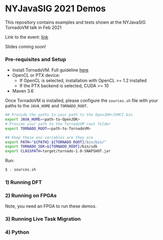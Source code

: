 # NYJavaSIG 2021 Demos 

This repository contains examples and tests shown at the NYJavaSIG TornadoVM talk in Feb 2021

Link to the event: [link](https://www.eventbrite.com/e/transparent-heterogeneous-computing-for-java-via-tornadovm-tickets-138156215961)

Slides coming soon! 

### Pre-requisites and Setup

* Install TornadoVM. Full guideline [here](https://github.com/beehive-lab/TornadoVM/blob/master/INSTALL.md)
* OpenCL or PTX device:
  * If OpenCL is selected, installation with OpenCL >= 1.2 installed
  * If the PTX backend is selected, CUDA >= 10  
* Maven 3.6

Once TornadoVM is installed, please configure the `sources.sh` file with your paths to the `JAVA_HOME` and `TORNADO_ROOT`.

```bash
## Provide the paths to your path to the OpenJDK+JVMCI bin
export JAVA_HOME=<path-to-OpenJDK>
# Provide your path to the TornadoVM root folder
export TORNADO_ROOT=<path-to-TornadoVM>

## Keep these env-variables are they are
export PATH="${PATH}:${TORNADO_ROOT}/bin/bin/"
export TORNADO_SDK=${TORNADO_ROOT}/bin/sdk
export CLASSPATH=target/tornado-1.0-SNAPSHOT.jar
```

Run:
```bash
$ . sources.sh
```

### 1) Running DFT


### 2) Running on FPGAs

Note, you need an FPGA to run these demos. 


### 3) Running Live Task Migration 


### 4) Python 
